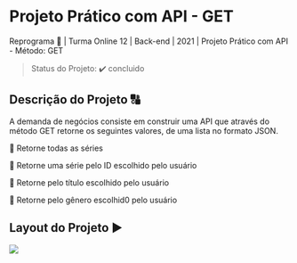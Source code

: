 # Projeto Prático com API - GET

Reprograma :rocket: | Turma Online 12 | Back-end | 2021 | Projeto Prático com API - Método: GET

> Status do Projeto: :heavy_check_mark: concluido

## Descrição do Projeto :capital_abcd: 

A demanda de negócios consiste em construir uma API que através do método GET retorne os seguintes valores, de uma lista no formato JSON.

:small_blue_diamond: Retorne todas as séries

:small_blue_diamond: Retorne uma série pelo ID escolhido pelo usuário

:small_blue_diamond: Retorne pelo título escolhido pelo usuário

:small_blue_diamond: Retorne pelo gênero escolhid0 pelo usuário

## Layout do Projeto :arrow_forward:

![](models/AnimaAPIGET.gif)
